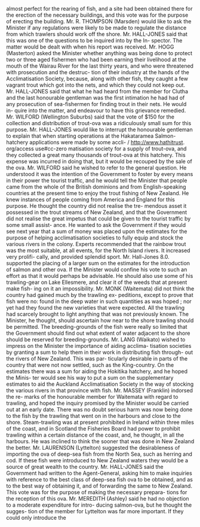 almost perfect for the rearing of fish, and a site had been obtained there for the erection of the necessary buildings, and this vote was for the purpose of erecting the building. Mr. R. THOMPSON (Marsden) would like to ask the Minister if any regulations were likely to be made to regulate the distance from which trawlers should work off the shore. Mr. HALL-JONES said that this was one of the questions to be inquired into by the In- spector. The matter would be dealt with when his report was received. Mr. HOGG (Masterton) asked the Minister whether anything was being done to protect two or three aged fishermen who had been earning their livelihood at the mouth of the Wairau River for the last thirty years, and who were threatened with prosecution and the destruc- tion of their industry at the hands of the Acclimatisation Society, because, along with other fish, they caught a few vagrant trout which got into the nets, and which they could not keep out. Mr. HALL-JONES said that what he had heard from the member for Clutha and the last honourable gentleman was the first intimation he had had of any prosecution of sea-fishermen for finding trout in their nets. He would in- quire into the matter, and endeavour to have this grievance remedied. Mr. WILFORD (Wellington Suburbs) said that the vote of $150 for the collection and distribution of trout-ova was a ridiculously small sum for this purpose. Mr. HALL-JONES would like to interrupt the honourable gentleman to explain that when starting operations at the Hakataramea Salmon- hatchery applications were made by some accli- / http://www.hathitrust. org/access use#cc-zero matisation society for a supply of trout-ova, and they collected a great many thousands of trout-ova at this hatchery. This expense was incurred in doing that, but it would be recouped by the sale of the ova. Mr. WILFORD said he wished to refer to the general question. He understood it was the intention of the Government to foster by every means in their power the tourist traffic, and he would tell the Minister that people came from the whole of the British dominions and from English-speaking countries at the present time to enjoy the trout fishing of New Zealand. He knew instances of people coming from America and England for this purpose. He thought the country did not realise the tre- mendous asset it possessed in the trout streams of New Zealand, and that the Government did not realise the great impetus that could be given to the tourist traffic by some small assist- ance. He wanted to ask the Government if they would see next year that a sum of money was placed upon the estimates for the purpose of helping acclimatisation societies to fully equip and stock the various rivers in the colony. Experts recommended that the rainbow trout was the most suitable, at all events, for the North Island rivers. It increased very prolifi- cally, and provided splendid sport. Mr. Hall-Jones 8.0. supported the placing of a larger sum on the estimates for the introduction of salmon and other ova. If the Minister would confine his vote to such an effort as that it would perhaps be advisable. He should also use some of his trawling-gear on Lake Ellesmere, and clear it of the weeds that at present make fish- ing on it an impossibility. Mr. MONK (Waitemata) did not think the country had gained much by the trawling ex- peditions, except to prove that fish were no: found in the deep water in such quantities as was hoped ; nor yet had they found the new varieties that were expected. All the trawling had scarcely brought to light anything that was not previously known. The Minister, he thought, should ascertain how near to the shore trawling should be permitted. The breeding-grounds of the fish were really so limited that the Government should find out what extent of water adjacent to the shore should be reserved for breeding-grounds. Mr. LANG (Waikato) wished to impress on the Minister the importance of aiding acclima- tisation societies by granting a sum to help them in their work in distributing fish through- out the rivers of New Zealand. This was par- ticularly desirable in parts of the country that were not now settled, such as the King-country. On the estimates there was a sum for aiding the Hokitika hatchery, and he hoped the Minis- ter would see his way to put a sum on the supplementary estimates to aid the Auckland Acclimatisation Society in the way of stocking the various rivers in that province with fish. Mr. MASSEY (Franklin) indorsed the re- marks of the honourable member for Waitemata with regard to trawling, and hoped the inquiry promised by the Minister would be carried out at an early date. There was no doubt serious harm was now being done to the fish by the trawling that went on in the harbours and close to the shore. Steam-trawling was at present prohibited in Ireland within three miles of the coast, and in Scotland the Fisheries Board had power to prohibit trawling within a certain distance of the coast, and, he thought, in all the harbours. He was inclined to think the sooner that was done in New Zealand the better. Mr. LAURENSON (Lyttelton) suggested the desirableness of importing the ova of deep-sea fish from the North Sea, such as herring and cod. If these fish were introduced to New Zealand waters they would be a source of great wealth to the country. Mr. HALL-JONES said the Government had written to the Agent-General, asking him to make inquiries with reference to the best class of deep-sea fish ova to be obtained, and as to the best way of obtaining it, and of forwarding the same to New Zealand. This vote was for the purpose of making the necessary prepara- tions for the reception of this ova. Mr. MEREDITH (Ashley) said he had no objection to a moderate expenditure for intro- ducing salmon-ova, but he thought the sugges- tion of the member for Lyttelton was far more important. If they could only introduce the 